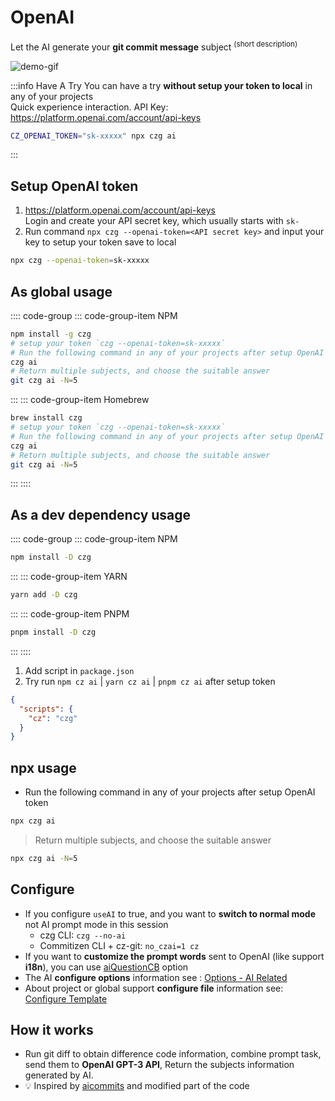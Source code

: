 # OpenAI

Let the AI generate your **git commit message** subject <sup>(short description)</sup>

![demo-gif](https://user-images.githubusercontent.com/40693636/219867044-3ca9823d-9294-4e02-9a5b-624578844168.gif) <!-- size=686x309 -->

:::info Have A Try
You can have a try **without setup your token to local** in any of your projects<br> Quick experience interaction. API Key: https://platform.openai.com/account/api-keys<br>
```sh
CZ_OPENAI_TOKEN="sk-xxxxx" npx czg ai
```
:::

## Setup OpenAI token

1. https://platform.openai.com/account/api-keys <br>Login and create your API secret key, which usually starts with `sk-`
2. Run command `npx czg --openai-token=<API secret key>` and input your key to setup your token save to local

```sh
npx czg --openai-token=sk-xxxxx
```
## As global usage

:::: code-group
::: code-group-item NPM

```sh
npm install -g czg
# setup your token `czg --openai-token=sk-xxxxx`
# Run the following command in any of your projects after setup OpenAI token
czg ai
# Return multiple subjects, and choose the suitable answer
git czg ai -N=5
```

:::
::: code-group-item Homebrew

```sh
brew install czg
# setup your token `czg --openai-token=sk-xxxxx`
# Run the following command in any of your projects after setup OpenAI token
czg ai
# Return multiple subjects, and choose the suitable answer
git czg ai -N=5
```

:::
::::

## As a dev dependency usage

:::: code-group
::: code-group-item NPM

```sh
npm install -D czg
```

:::
::: code-group-item YARN

```sh
yarn add -D czg
```

:::
::: code-group-item PNPM

```sh
pnpm install -D czg
```

:::
::::

1. Add script in `package.json`<br>
2. Try run `npm cz ai` | `yarn cz ai` | `pnpm cz ai` after setup token
```json
{
  "scripts": {
    "cz": "czg"
  }
}
```

## npx usage

- Run the following command in any of your projects after setup OpenAI token

```sh
npx czg ai
```

> Return multiple subjects, and choose the suitable answer
```sh
npx czg ai -N=5
```

## Configure
- If you configure `useAI` to true, and you want to **switch to normal mode** not AI prompt mode in this session
  - czg CLI: `czg --no-ai`
  - Commitizen CLI + cz-git: `no_czai=1 cz`
- If you want to **customize the prompt words** sent to OpenAI (like support **i18n**), you can use [aiQuestionCB](/config/engineer#aiquestioncb) option
- The AI **configure options** information see : [Options - AI Related](/config/engineer#useai)
- About project or global support **configure file** information see: [Configure Template](/config/#configure-template)

## How it works

- Run git diff to obtain difference code information, combine prompt task, send them to **OpenAI GPT-3 API**, Return the subjects information generated by AI.
- 💡 Inspired by [aicommits](https://github.com/Nutlope/aicommits) and modified part of the code
